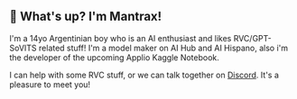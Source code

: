 ## 👋 What's up? I'm Mantrax!
I'm a 14yo Argentinian boy who is an AI enthusiast and likes RVC/GPT-SoVITS related stuff! I'm a model maker on AI Hub and AI Hispano, also i'm the developer of the upcoming Applio Kaggle Notebook.

I can help with some RVC stuff, or we can talk together on [Discord](https://discordapp.com/users/984567398826917918). It's a pleasure to meet you!
